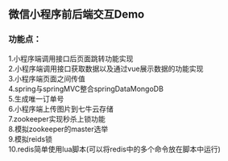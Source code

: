 ## 微信小程序前后端交互Demo<br>
### 功能点：<br>
1.小程序端调用接口后页面跳转功能实现<br>
2.小程序端调用接口获取数据以及通过vue展示数据的功能实现<br>
3.小程序端页面之间传值<br>
4.spring与springMVC整合springDataMongoDB<br>
5.生成唯一订单号<br>
6.小程序端上传图片到七牛云存储<br>
7.zookeeper实现秒杀上锁功能<br>
8.模拟zookeeper的master选举<br>
9.模拟reids锁<br>
10.redis简单使用lua脚本(可以将redis中的多个命令放在脚本中运行)